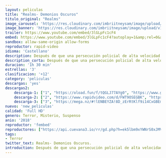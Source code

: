 ```yaml
---
layout: peliculas
title: "Realms- Demonios Oscuros"
titulo_original: "Realms"
image_carousel: 'https://res.cloudinary.com/imbriitneysam/image/upload/v1541395538/realms-poster-min.jpg'
image_banner: 'https://res.cloudinary.com/imbriitneysam/image/upload/v1541395538/realms-banner-min.jpg'
trailer: https://www.youtube.com/embed/3lGLpFc1cF4
embed: https://www.youtube.com/embed/3lGLpFc1cF4?autoplay=1&amp;rel=0&amp;hd=1&border=0&wmode=opaque&enablejsapi=1&modestbranding=1&controls=1&showinfo=0
sandbox: allow-same-origin allow-forms
reproductor: rapid-video
idioma: 'Castellano'
description: Después de que una persecución policial de alta velocidad conduce a un choque inesperado, dos ladrones de bancos estadounidenses y sus tres rehenes locales se refugian en una misteriosa mansión en el bosque. Mientras los delincuentes planean su próximo movimiento y los rehenes intentan escapar, comienzan a darse cuenta de que nadie está a salvo del mal que acecha dentro de la casa.
description_corta: Después de que una persecución policial de alta velocidad conduce a un choque inesperado, dos ladrones de bancos estadounidenses y sus tres rehenes locales se refugian en una...
duracion: '1h 30 min'
estrellas: '3'
clasificacion: '+12'
category: 'peliculas'
descargas: 'yes'
descargas2:
    descarga-1: ["1", "https://oload.fun/f/tQGLJ77AYg0", "https://www.google.com/s2/favicons?domain=openload.co","OpenLoad","https://res.cloudinary.com/imbriitneysam/image/upload/v1541473684/mexico.png", "Latino", "Full HD"]
    descarga-2: ["2", "https://www.rapidvideo.com/d/FWT9OSEGBK", "https://www.google.com/s2/favicons?domain=www.rapidvideo.com","RapidVideo","https://res.cloudinary.com/imbriitneysam/image/upload/v1541473684/mexico.png", "Latino", "Full HD"]
    descarga-3: ["3", "https://mega.nz/#!lENBEYZA!8D_zErRtKlf9i14CxGBEmLlicyhbZdiMHJCPbzrQZF0", "https://www.google.com/s2/favicons?domain=mega.nz","Mega","https://res.cloudinary.com/imbriitneysam/image/upload/v1541473684/mexico.png", "Latino", "Full HD"]
nuevo: 'new_peliculas'
calidad: 'Full HD'
genero: Terror, Misterio, Suspenso
anio: '2018'
reproductor: 'fembed'
reproductores: ["https://api.cuevana3.io/rr/gd.php?h=ek5lbm9xYWNrS0xJMVp5b21KREk0dFBLbjVkaHhkRGdrOG1jbnBpUnhhS1ZycXFEbjYvRHdxblJnSnVpeXBmVnlOU3BvMm1xeGRLNzFhQ3FwcWZNNDlTU3FadVkyUT09"]
tags:
- Terror
twitter_text: Realms- Demonios Oscuros.
introduction: Después de que una persecución policial de alta velocidad conduce a un choque inesperado, dos ladrones de bancos estadounidenses y sus tres rehenes locales se refugian en una...
---
```



 







